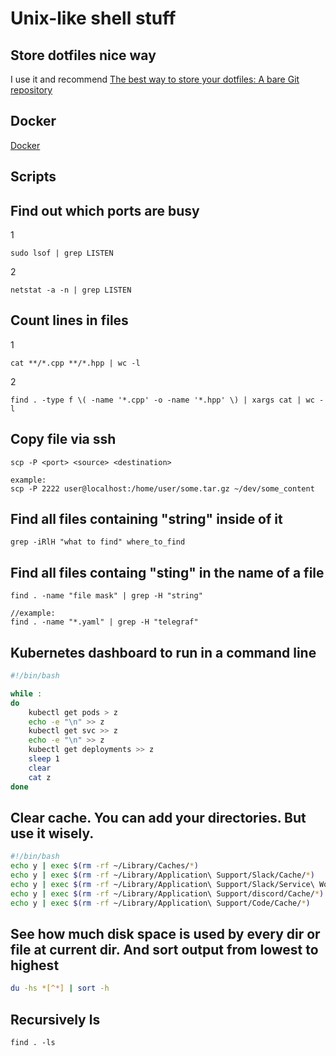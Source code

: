 # Unix-like shell stuff

## Store dotfiles nice way
I use it and recommend
[The best way to store your dotfiles: A bare Git repository](https://www.atlassian.com/git/tutorials/dotfiles)

## Docker
[Docker](docker.md)

## Scripts
## Find out which ports are busy  
1
```
sudo lsof | grep LISTEN
```
2
```
netstat -a -n | grep LISTEN
```

## Count lines in files  
1
```
cat **/*.cpp **/*.hpp | wc -l
```
2  
```
find . -type f \( -name '*.cpp' -o -name '*.hpp' \) | xargs cat | wc -l
```

## Copy file via ssh
```
scp -P <port> <source> <destination>

example:  
scp -P 2222 user@localhost:/home/user/some.tar.gz ~/dev/some_content
```

## Find all files containing "string" inside of it
```
grep -iRlH "what to find" where_to_find
```

## Find all files containg "sting" in the name of a file
```
find . -name "file mask" | grep -H "string"

//example:
find . -name "*.yaml" | grep -H "telegraf"
```

## Kubernetes dashboard to run in a command line
```bash
#!/bin/bash

while :
do
	kubectl get pods > z
	echo -e "\n" >> z
	kubectl get svc >> z
	echo -e "\n" >> z
	kubectl get deployments >> z
	sleep 1
	clear
	cat z
done
```

## Clear cache. You can add your directories. But use it wisely.
```bash
#!/bin/bash
echo y | exec $(rm -rf ~/Library/Caches/*)
echo y | exec $(rm -rf ~/Library/Application\ Support/Slack/Cache/*)
echo y | exec $(rm -rf ~/Library/Application\ Support/Slack/Service\ Worker/CacheStorage/*)
echo y | exec $(rm -rf ~/Library/Application\ Support/discord/Cache/*)
echo y | exec $(rm -rf ~/Library/Application\ Support/Code/Cache/*)
```

## See how much disk space is used by every dir or file at current dir. And sort output from lowest to highest
```bash
du -hs *[^*] | sort -h
```

## Recursively ls
```
find . -ls
```
